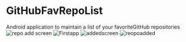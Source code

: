 # GitHubFavRepoList
Android application to maintain a list of your favoriteGitHub repositories 
![repo add screen](https://user-images.githubusercontent.com/66463203/232280450-30b631db-6a5b-45ef-8a8d-84cf41b45e96.jpeg)
![Firstapp](https://user-images.githubusercontent.com/66463203/232280455-fd182db8-b9e2-4d01-8397-3dba2ff4639e.jpeg)
![addedscreen](https://user-images.githubusercontent.com/66463203/232280457-df04ca3f-5515-4e4a-a5ef-02d886605ff1.jpeg)
![reopoadded](https://user-images.githubusercontent.com/66463203/232280459-ff0ce4b7-d894-4b7a-b5f1-a77d17bba970.jpeg)
